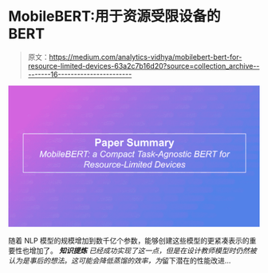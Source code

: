 # MobileBERT:用于资源受限设备的 BERT

> 原文：<https://medium.com/analytics-vidhya/mobilebert-bert-for-resource-limited-devices-63a2c7b16d20?source=collection_archive---------16----------------------->

![](img/4dc457db92ea8bfc90576122148e0b76.png)

随着 NLP 模型的规模增加到数千亿个参数，能够创建这些模型的更紧凑表示的重要性也增加了。 ***知识提炼*** *已经成功实现了这一点，但是在设计教师模型时仍然被认为是事后的想法。这可能会降低蒸馏的效率，为*留下潜在的性能改进…